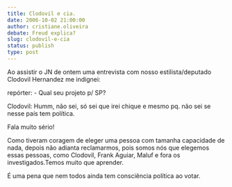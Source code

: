 ```yaml
---
title: Clodovil e cia.
date: 2006-10-02 21:00:00
author: cristiane.oliveira
debate: Freud explica?
slug: clodovil-e-cia
status: publish 
type: post
---
```


Ao assistir o JN de ontem uma entrevista com nosso estilista/deputado Clodovil Hernandez me indignei:


repórter: - Qual seu projeto p/ SP?


Clodovil: Humm, não sei, só sei que irei chique e mesmo pq. não sei se nesse país tem política.


Fala muito sério! 


Como tiveram coragem de eleger uma pessoa com tamanha capacidade de nada, depois não adianta reclamarmos, pois somos nós que elegemos essas pessoas, como Clodovil, Frank Aguiar, Maluf e fora os investigados.Temos muito que aprender.


É uma pena que nem todos ainda tem consciência política ao votar.


